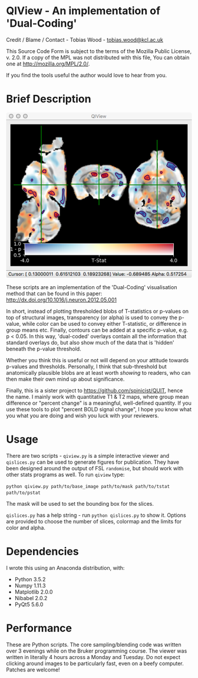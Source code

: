 # QIView - An implementation of 'Dual-Coding' #

Credit / Blame / Contact - Tobias Wood - tobias.wood@kcl.ac.uk

This Source Code Form is subject to the terms of the Mozilla Public
License, v. 2.0. If a copy of the MPL was not distributed with this
file, You can obtain one at http://mozilla.org/MPL/2.0/.
 
If you find the tools useful the author would love to hear from you.

# Brief Description #

![Screenshot](screenshot.png)

These scripts are an implementation of the 'Dual-Coding' visualisation method
that can be found in this paper: http://dx.doi.org/10.1016/j.neuron.2012.05.001

In short, instead of plotting thresholded blobs of T-statistics or p-values
on top of structural images, transparency (or alpha) is used to convey the 
p-value, while color can be used to convey either T-statistic, or difference
in group means etc. Finally, contours can be added at a specific p-value, e.g.
p < 0.05. In this way, 'dual-coded' overlays contain all the information that
standard overlays do, but also show much of the data that is 'hidden' beneath
the p-value threshold.

Whether you think this is useful or not will depend on your attitude towards
p-values and thresholds. Personally, I think that sub-threshold but
anatomically plausible blobs are at least worth *showing* to readers, who can
then make their own mind up about significance.

Finally, this is a sister project to https://github.com/spinicist/QUIT, hence
the name. I mainly work with quantitative T1 & T2 maps, where group mean
difference or "percent change" is a meaningful, well-defined quantity. If you
use these tools to plot "percent BOLD signal change", I hope you know what you
what you are doing and wish you luck with your reviewers.

# Usage #

There are two scripts - `qiview.py` is a simple interactive viewer and
`qislices.py` can be used to generate figures for publication. They have been
designed around the output of FSL `randomise`, but should work with other stats
programs as well. To run `qiview` type:

`python qiview.py path/to/base_image path/to/mask path/to/tstat path/to/pstat`

The mask will be used to set the bounding box for the slices.

`qislices.py` has a help string - run `python qislices.py` to show it. Options
are provided to choose the number of slices, colormap and the limits for color
and alpha. 

# Dependencies #

I wrote this using an Anaconda distribution, with:
* Python 3.5.2
* Numpy 1.11.3
* Matplotlib 2.0.0
* Nibabel 2.0.2
* PyQt5 5.6.0

# Performance #

These are Python scripts. The core sampling/blending code was written over 3
evenings while on the Bruker programming course. The viewer was written in
literally 4 hours across a Monday and Tuesday. Do not expect clicking around
images to be particularly fast, even on a beefy computer. Patches are welcome!